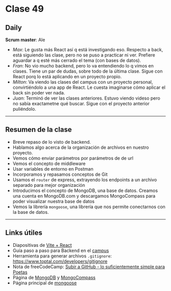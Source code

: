 # Clase 49

## Daily

**Scrum master**: Ale

- *Max*: Le gusta más React así q está investigando eso. Respecto a back, está siguiendo las clase, pero no se puso a practicar ni ver. Prefiere aguardar a q esté más cerrado el tema (con bases de datos).
- *Fran*: No vio mucho backend, pero lo va entendiendo lo q vimos en clases. Tiene un par de dudas, sobre todo de la última clase. Sigue con React porq lo está aplicando en un proyecto propio.
- *Milton*: Va viendo las clases del campus con un proyecto personal, convirtiéndolo a una app de React. Le cuesta imaginarse cómo aplicar el back sin poder ver nada.
- *Juan*: Terminó de ver las clases anteriores. Estuvo viendo videso pero no sabía exactametne qué buscar. Sigue con el proyecto anterior puliéndolo.

------

## Resumen de la clase

- Breve repaso de lo visto de backend.
- Hablamos algo acerca de la organización de archivos en nuestro proyecto.
- Vemos cómo enviar parámetros por parámetros de de url
- Vemos el concepto de middleware
- Usar variables de entorno en Postman
- Incorporamos y repasamos conceptos de Git
- Usamos el `router` de express, extrayendo los endpoints a un archivo separado para mejor organización
- Introducimos el concepto de MongoDB, una base de datos. Creamos una cuenta en MongoDB.com y descargamos MongoCompass para poder visualizar nuestra base de datos
- Vemos la librería `mongoose`, una librería que nos permite conectarnos con la base de datos.

-------

## Links útiles

- Diapositivas de [Vite + React](https://docs.google.com/presentation/d/e/2PACX-1vRaF-gYZuDjie2ZLQ0modkf5OeYV83DmSziYX0YoZrY9zGKKW9RnpHIqZMyvo1ykBxB7B0NJmQv7hAC/pub?start=false&loop=false&delayms=3000&slide=id.gdd39d56ed4_0_5)
- Guía paso a paso para Backend en el [campus](https://campus.rollingcodeschool.com/pluginfile.php/34206/mod_resource/content/2/Proyecto%20backend-2021.pdf)
- Herramienta para generar archivos `.gitignore`: https://www.toptal.com/developers/gitignore
- Nota de freeCodeCamp: [Subir a GitHub - lo suficientemente simple para Poetas](https://www.freecodecamp.org/espanol/news/subir-a-github-lo-suficientemente-simple-para-poetas/)
- Página de [MongoDB](https://www.mongodb.com/es) y [MongoCompass](https://www.mongodb.com/es/products/compass)
- Página principal de [mongoose](https://mongoosejs.com/)